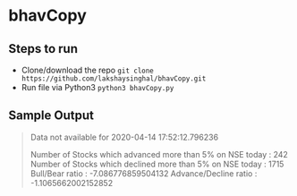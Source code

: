 
# bhavCopy

## Steps to run
- Clone/download the repo
`git clone https://github.com/lakshaysinghal/bhavCopy.git`
- Run file via Python3
`python3 bhavCopy.py`

## Sample Output

> Data not available for  2020-04-14 17:52:12.796236
> 
> Number of Stocks which advanced more than 5% on NSE today :  242
> Number of Stocks which declined more than 5% on NSE today :  1715
> Bull/Bear ratio :  -7.086776859504132
> Advance/Decline ratio :  -1.1065662002152852
